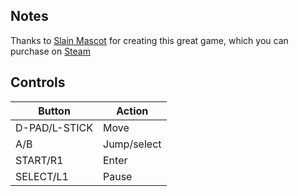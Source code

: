 ## Notes

Thanks to [Slain Mascot](https://store.steampowered.com/curator/45074192-Slain-Mascot) for creating this great game, which you can purchase on [Steam](store.steampowered.com/app/2553530/Super_Spy_Raccoon)


## Controls

| Button        | Action      |
| ------------- | ----------- |
| D-PAD/L-STICK | Move        |
| A/B           | Jump/select |
| START/R1      | Enter       |
| SELECT/L1     | Pause       |

